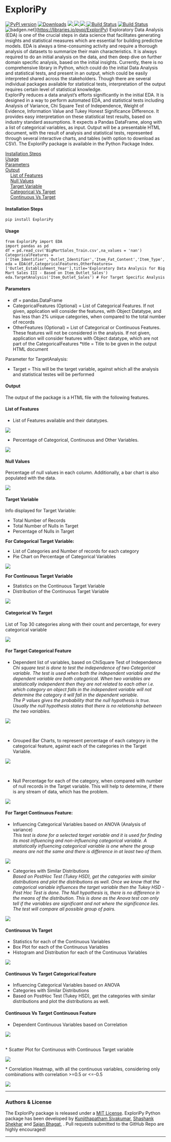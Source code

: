 # ExploriPy
[![PyPI version](https://badge.fury.io/py/ExploriPy.svg)](https://badge.fury.io/py/exploripy)
[![Downloads](https://pepy.tech/badge/ExploriPy)](https://pepy.tech/project/ExploriPy) 
<a href="https://github.com/Vibish/exploripy/blob/master/LICENSE">
  <img src="https://img.shields.io/github/license/exploripy/exploripy">
</a>
<a href="https://github.com/Vibish/exploripy/stargazers">
  <img src="https://img.shields.io/github/stars/Vibish/exploripy.svg">
</a>
<a href="https://github.com/Vibish/exploripy/network/members">
  <img src="https://img.shields.io/github/forks/Vibish/exploripy.svg">
</a>
[![Build Status](https://travis-ci.org/quintshekhar/exploripy.svg?branch=master)](https://travis-ci.org/quintshekhar/exploripy)
[![Build Status](https://dev.azure.com/shashanksist/shashank_sist/_apis/build/status/bhagatsajan0073.dominance-analysis?branchName=master)](https://dev.azure.com/shashanksist/shashank_sist/_build?definitionId=3)
![badgen.net](https://badgen.net/badge/SourceRank/12/blue)](https://libraries.io/pypi/ExploriPy)
Exploratory Data Analysis (EDA) is one of the crucial steps in data science that facilitates generating insights and statistical measures which are essential for building predictive models. EDA is always a time-consuming activity and require a thorough analysis of datasets to summarize their main characteristics. It is always required to do an initial analysis on the data, and then deep dive on further domain specific analysis, based on the initial insights. Currently, there is no comprehensive library in Python, which could do the initial Data Analysis and statistical tests, and present in an output, which could be easily interpreted shared across the stakeholders. Though there are several individual packages available for statistical tests, interpretation of the output requires certain level of statistical knowledge. <br>
ExploriPy reduces a data analyst’s efforts significantly in the initial EDA. It is designed in a way to perform automated EDA, and statistical tests including Analysis of Variance, Chi Square Test of Independence, Weight of Evidence, Information Value and Tukey Honest Significance Difference. It provides easy interpretation on these statistical test results, based on industry standard assumptions. It expects a Pandas DataFrame, along with a list of categorical variables, as input. Output will be a presentable HTML document, with the result of analysis and statistical tests, represented through several interactive charts, and tables (with option to download as CSV). The ExploriPy package is available in the Python Package Index.


[Installation Steps](#installation-steps) <br>
[Usage](#usage) <br>
[Parameters](#parameters) <br>
[Output](#output) <br>
&nbsp;   &nbsp;  [List of Features](#list-of-features) <br>
&nbsp;   &nbsp;  [Null Values](#null-values) <br>
&nbsp;   &nbsp;  [Target Variable](#target-variable) <br>
&nbsp;   &nbsp;  [Categorical Vs Target](#categorical-vs-target)<br>
&nbsp;   &nbsp;  [Continuous Vs Target](#continuous-vs-target)<br>

#### Installation Steps

```  
pip install ExploriPy
``` 
#### Usage
``` 
from ExploriPy import EDA
import pandas as pd
df = pd.read_csv('BigMartSales_Train.csv',na_values = 'nan')
CategoricalFeatures = ['Item_Identifier','Outlet_Identifier','Item_Fat_Content','Item_Type','Outlet_Establishment_Year','Outlet_Size','Outlet_Location_Type','Outlet_Type']
eda = EDA(df,CategoricalFeatures,OtherFeatures=['Outlet_Establishment_Year'],title='Exploratory Data Analysis for Big Mart Sales III - Based on Item_Outlet_Sales')
eda.TargetAnalysis('Item_Outlet_Sales') # For Target Specific Analysis
``` 

#### Parameters
* df = pandas.DataFrame
* CategoricalFeatures (Optional) = List of Categorical Features. If not given, application will consider the features, with Object Datatype, and has less than 2% unique categories, when compared to the total number of records
* OtherFeatures (Optional) = List of Categorical or Continuous Features. These features will not be considered in the analysis. If not given, application will consider features with Object datatype, which are not part of the CategoricalFeatures
*title = Title to be given in the output HTML document

Parameter for TargetAnalysis: <br>
* Target = This will be the target variable, against which all the analysis and statistical testes will be performed

#### Output
The output of the package is a HTML file with the following features.

#### List of Features
* List of Features available and their datatypes. 
<p><img src='ExploriPy/doc_images/List of Features.png'></p>

* Percentage of Categorical, Continuous and Other Variables.
<p><img src='ExploriPy/doc_images/Percentage of each type of Feature.png'> </p>

#### Null Values
Percentage of null values in each column. Additionally, a bar chart is also populated with the data.
<p><img src='ExploriPy/doc_images/Null Values.png'> </p> 

#### Target Variable
Info displayed for Target Variable: <br>
* Total Number of Records <br>
* Total Number of Nulls in Target <br>
* Percentage of Nulls in Target <br>

**For Categorical Target Variable:** 
* List of Categories and Number of records for each category
* Pie Chart on Percentage of Categorical Variables 
<p><img src='ExploriPy/doc_images/Target Categorical.png'> </p>

**For Continuous Target Variable** <br>
* Statistics on the Continuous Target Variable <br>
* Distribution of the Continuous Target Variable <br>
<p><img src='ExploriPy/doc_images/Target Continuous.png'> </p>

#### Categorical Vs Target 
List of Top 30 categories along with their count and percentage, for every categorical variable <br>
<p><img src='ExploriPy/doc_images/Categorical Count.png'> </p>

#### For Target Categorical Feature 
* Dependent list of variables, based on ChiSquare Test of Independence <br>
<i> Chi square test is done to test the independence of two Categorical variable. The test is used when both the independent variable and the dependent variable are both categorical. When two variables are statistically independent then they are not related to each other i.e. which category an object falls in the independent variable will not determine the category it will fall in the dependent variable. <br>
The P values gives the probability that the null hypothesis is true. Usually the null hypothesis states that there is no relationship between the two variables. </i>
<p><img src='ExploriPy/doc_images/Dependent Based on ChiSquare.png'> </p>
<br> 

* Grouped Bar Charts, to represent percentage of each category in the categorical feature, against each of the categories in the Target Variable.
<p><img src='ExploriPy/doc_images/Categorical Vs Target Categorical.png'> </p>
<br> 

* Null Percentage for each of the category, when compared with number of null records in the Target variable. This will help to determine, if there is any stream of data, which has the problem.
 <p><img src='ExploriPy/doc_images/Categorical Vs Null Percentage in Target.png'> </p>

#### For Target Continuous Feature: 
* Influencing Categorical Variables based on ANOVA (Analysis of variance) <br>
<i>This test is done for a selected target variable and it is used for finding its most influencing and non-influencing categorical variable. A statistically influencing categorical variable is one where the group means are not the same and there is difference in at least two of them. </i>
 <p><img src='ExploriPy/doc_images/Influencing Categorical Variables - Based on ANOVA.png'> </p>
 
* Categories with Similar Distributions <br>
<i> Based on PostHoc Test (Tukey HSD), get the categories with similar distributions and plot the distributions as well.
Once we know that the categorical variable influences the target variable then the Tukey HSD - Post Hoc Test is done. The Null hypothesis is, there is no difference in the means of the distribution. This is done as the Anova test can only tell if the variables are significant and not where the significance lies. The test will compare all possible group of pairs. </i>
<p><img src='ExploriPy/doc_images/Categories with Similar Distributions.png'> </p>

    
#### Continuous Vs Target 
* Statistics for each of the Continuous Variables <br>
* Box Plot for each of the Continuous Variables <br>
* Histogram and Distribution for each of the Continuous Variables <br>
<p><img src='ExploriPy/doc_images/Stats on Continuous Variables.png'> </p>


#### Continuous Vs Target Categorical Feature 
* Influencing Categorical Variables based on ANOVA <br>
* Categories with Similar Distributions <br>
* Based on PostHoc Test (Tukey HSD), get the categories with similar distributions and plot the distributions as well. <br>

#### Continuous Vs Target Continuous Feature 

* Dependent Continuous Variables based on Correlation
<p><img src='ExploriPy/doc_images/Dependent variables based on Correlation.png'> </p><br> 
* Scatter Plot for Continuous with Continuous Target variable 
<p><img src='ExploriPy/doc_images/Scatter Plot.PNG'> </p>
* Correlation Heatmap, with all the continuous variables, considering only combinations with correlation >=0.5 or <=-0.5 
<p><img src='ExploriPy/doc_images/Correlation Heatmap.PNG'> </p>
                                                                                                                        
<hr>

### Authors & License
The ExploriPy package is released under a <a href="https://github.com/exploripy/exploripy/blob/master/LICENSE"> MIT License</a>. ExploriPy Python package has been developed by <a href="https://github.com/Vibish"> Kunjithapatham Sivakumar</a>, <a href="https://github.com/quintshekhar"> Shashank Shekhar</a> and <a href="https://github.com/bhagatsajan0073"> Sajan Bhagat</a>, . Pull requests submitted to the GitHub Repo are highly encouraged!

<hr>


 
